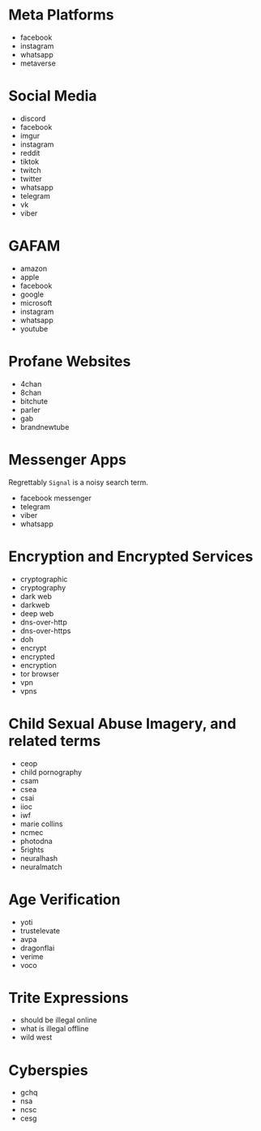 # Meta Platforms

* facebook
* instagram
* whatsapp
* metaverse

# Social Media

* discord
* facebook
* imgur
* instagram
* reddit
* tiktok
* twitch
* twitter
* whatsapp
* telegram
* vk
* viber

# GAFAM

* amazon
* apple
* facebook
* google
* microsoft
* instagram
* whatsapp
* youtube

# Profane Websites

* 4chan
* 8chan
* bitchute
* parler
* gab
* brandnewtube

# Messenger Apps

Regrettably `Signal` is a noisy search term.

* facebook messenger
* telegram
* viber
* whatsapp

# Encryption and Encrypted Services

* cryptographic
* cryptography
* dark web
* darkweb
* deep web
* dns-over-http
* dns-over-https
* doh
* encrypt
* encrypted
* encryption
* tor browser
* vpn
* vpns

# Child Sexual Abuse Imagery, and related terms

* ceop
* child pornography
* csam
* csea
* csai
* iioc
* iwf
* marie collins
* ncmec
* photodna
* 5rights
* neuralhash
* neuralmatch

# Age Verification

* yoti
* trustelevate
* avpa
* dragonflai
* verime
* voco

# Trite Expressions

* should be illegal online
* what is illegal offline
* wild west

# Cyberspies

* gchq
* nsa
* ncsc
* cesg
